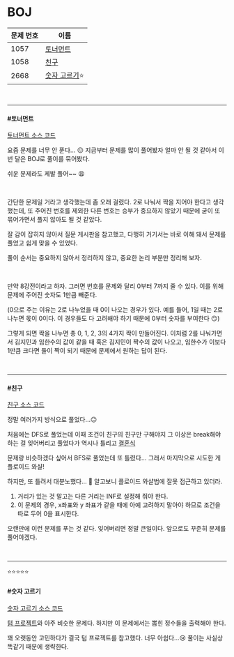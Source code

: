 # BOJ

| 문제 번호 | 이름                         |
| --------- | ---------------------------- |
| 1057      | [토너먼트](#토너먼트)        |
| 1058      | [친구](#친구)                |
| 2668      | [숫자 고르기](#숫자-고르기)⭐ |

<br>

<hr>

#### #토너먼트

[토너먼트 소스 코드](https://github.com/hjyeon-n/Algorithm_study/blob/master/BOJ/2020.12/Solution_1057.java)

요즘 문제를 너무 안 푼다... 😖 지금부터 문제를 많이 풀어봤자 얼마 안 될 것 같아서 이번 달은 BOJ로 풀이를 묶어봤다.

쉬운 문제라도 제발 풀어~~ 😫

<br>

간단한 문제일 거라고 생각했는데 좀 오래 걸렸다. 2로 나눠서 짝을 지어야 한다고 생각했는데, 또 주어진 번호를 제외한 다른 번호는 승부가 중요하지 않았기 때문에 굳이 또 묶어가면서 풀지 않아도 될 것 같았다.

잘 감이 잡히지 않아서 질문 게시판을 참고했고, 다행히 거기서는 바로 이해 돼서 문제를 풀었고 쉽게 맞을 수 있었다.

풀이 순서는 중요하지 않아서 정리하지 않고, 중요한 논리 부분만 정리해 보자.

<br>

만약 8강전이라고 하자. 그러면 번호를 문제와 달리 0부터 7까지 줄 수 있다. 이를 위해 문제에 주어진 숫자도 1만큼 빼준다.

(0으로 주는 이유는 2로 나누었을 때 0이 나오는 경우가 있다. 예를 들어, 1일 때는 2로 나누면 몫이 0이다. 이 경우들도 다 고려해야 하기 때문에 0부터 숫자를 부여한다 😏)

그렇게 되면 짝을 나누면 총 0, 1, 2, 3의 4가지 짝이 만들어진다. 이처럼 2를 나눠가면서 김지민과 임한수의 값이 같을 때 혹은 김지민이 짝수의 값이 나오고, 임한수가 이보다 1만큼 크다면 둘이 짝이 되기 때문에 문제에서 원하는 답이 된다.

<br>

<hr>

#### #친구

[친구 소스 코드](https://github.com/hjyeon-n/Algorithm_study/blob/master/BOJ/2020.12/Solution_1058.java)

정말 여러가지 방식으로 풀었다...😐

처음에는 DFS로 풀었는데 이때 조건이 친구의 친구만 구해야지 그 이상은 break해야 하는 걸 잊어버리고 풀었다가 역시나 틀리고 [결혼식](https://github.com/hjyeon-n/Algorithm_study/blob/master/BOJ/2020.09/Solution_5567.java)

문제랑 비슷하겠다 싶어서 BFS로 풀었는데 또 틀렸다... 그래서 마지막으로 시도한 게 플로이드 와샬!

하지만, 또 틀려서 대분노했다... 🤯 알고보니 플로이드 와샬법에 잘못 접근하고 있더라.

1. 거리가 있는 것 말고는 다른 거리는 INF로 설정해 줘야 한다.
2. 이 문제의 경우, x좌표와 y 좌표가 같을 때에 아예 고려하지 말아야 하므로 조건을 따로 두어 0을 표시한다.

오랜만에 이런 문제를 푸는 것 같다. 잊어버리면 정말 큰일이다. 앞으로도 꾸준히 문제를 풀어야겠다.

<br>

<hr>

⭐⭐⭐⭐⭐

#### #숫자 고르기

[숫자 고르기 소스 코드](https://github.com/hjyeon-n/Algorithm_study/blob/master/BOJ/2020.12/Solution_2668.java)

[텀 프로젝트](https://github.com/hjyeon-n/Algorithm_study/blob/master/BOJ/2020.11/Solution_9466.java)와 아주 비슷한 문제다. 하지만 이 문제에서는 뽑힌 정수들을 출력해야 한다. 

꽤 오랫동안 고민하다가 결국 텀 프로젝트를 참고했다. 너무 아쉽다...😢 풀이는 사실상 똑같기 때문에 생략한다.

